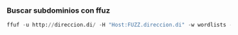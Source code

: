 ### Buscar subdominios con ffuz
```python
ffuf -u http://direccion.di/ -H "Host:FUZZ.direccion.di" -w wordlists -fs numero de error
```
